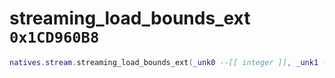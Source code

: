 # streaming_load_bounds_ext `0x1CD960B8`

```lua
natives.stream.streaming_load_bounds_ext(_unk0 --[[ integer ]], _unk1 --[[ integer ]], _unk2 --[[ integer ]], _unk3 --[[ integer ]], _unk4 --[[ integer ]], _unk5 --[[ integer ]])
```